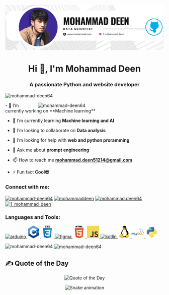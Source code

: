 ![MasterHead](https://github.com/Mohammad-Deen64/Mohammad-Deen64/blob/main/Black%20Simple%20Business%20Youtube%20Banner.png)
<h1 align="center">Hi 👋, I'm Mohammad Deen</h1>
<h3 align="center">A passionate Python and website developer</h3>

<p align="left"> <img src="https://komarev.com/ghpvc/?username=mohammad-deen64&label=Profile%20views&color=0e75b6&style=flat" alt="mohammad-deen64" /> </p>

<img align="right" src="https://i.pinimg.com/originals/a6/70/91/a67091c003173f3cd58801f345392dde.gif" width="400" alt="mohammad-deen64" />
- 🔭 I’m currently working on **Machine learning**

- 🌱 I’m currently learning **Machine learning and AI**

- 👯 I’m looking to collaborate on **Data analysis**

- 🤝 I’m looking for help with **web and python proramming**

- 💬 Ask me about **prompt engineering**

- 📫 How to reach me **mohammad.deen51214@gmail.com**

- ⚡ Fun fact **Cool😎**

<h3 align="left">Connect with me:</h3>
<p align="left">
<a href="https://linkedin.com/in/mohammad-deen64" target="blank"><img align="center" src="https://raw.githubusercontent.com/rahuldkjain/github-profile-readme-generator/master/src/images/icons/Social/linked-in-alt.svg" alt="mohammad-deen64" height="30" width="40" /></a>
<a href="https://kaggle.com/mohammaddeen" target="blank"><img align="center" src="https://raw.githubusercontent.com/rahuldkjain/github-profile-readme-generator/master/src/images/icons/Social/kaggle.svg" alt="mohammaddeen" height="30" width="40" /></a>
<a href="https://fb.com/mohammad.deen64" target="blank"><img align="center" src="https://raw.githubusercontent.com/rahuldkjain/github-profile-readme-generator/master/src/images/icons/Social/facebook.svg" alt="mohammad.deen64" height="30" width="40" /></a>
<a href="https://instagram.com/1_mohammad_deen" target="blank"><img align="center" src="https://raw.githubusercontent.com/rahuldkjain/github-profile-readme-generator/master/src/images/icons/Social/instagram.svg" alt="1_mohammad_deen" height="30" width="40" /></a>
</p>

<h3 align="left">Languages and Tools:</h3>
<p align="left"> <a href="https://www.arduino.cc/" target="_blank" rel="noreferrer"> <img src="https://cdn.worldvectorlogo.com/logos/arduino-1.svg" alt="arduino" width="40" height="40"/> </a> <a href="https://www.w3schools.com/cpp/" target="_blank" rel="noreferrer"> <img src="https://raw.githubusercontent.com/devicons/devicon/master/icons/cplusplus/cplusplus-original.svg" alt="cplusplus" width="40" height="40"/> </a> <a href="https://www.w3schools.com/css/" target="_blank" rel="noreferrer"> <img src="https://raw.githubusercontent.com/devicons/devicon/master/icons/css3/css3-original-wordmark.svg" alt="css3" width="40" height="40"/> </a> <a href="https://www.figma.com/" target="_blank" rel="noreferrer"> <img src="https://www.vectorlogo.zone/logos/figma/figma-icon.svg" alt="figma" width="40" height="40"/> </a> <a href="https://www.w3.org/html/" target="_blank" rel="noreferrer"> <img src="https://raw.githubusercontent.com/devicons/devicon/master/icons/html5/html5-original-wordmark.svg" alt="html5" width="40" height="40"/> </a> <a href="https://developer.mozilla.org/en-US/docs/Web/JavaScript" target="_blank" rel="noreferrer"> <img src="https://raw.githubusercontent.com/devicons/devicon/master/icons/javascript/javascript-original.svg" alt="javascript" width="40" height="40"/> </a> <a href="https://kotlinlang.org" target="_blank" rel="noreferrer"> <img src="https://www.vectorlogo.zone/logos/kotlinlang/kotlinlang-icon.svg" alt="kotlin" width="40" height="40"/> </a> <a href="https://www.linux.org/" target="_blank" rel="noreferrer"> <img src="https://raw.githubusercontent.com/devicons/devicon/master/icons/linux/linux-original.svg" alt="linux" width="40" height="40"/> </a> <a href="https://www.mysql.com/" target="_blank" rel="noreferrer"> <img src="https://raw.githubusercontent.com/devicons/devicon/master/icons/mysql/mysql-original-wordmark.svg" alt="mysql" width="40" height="40"/> </a> <a href="https://www.python.org" target="_blank" rel="noreferrer"> <img src="https://raw.githubusercontent.com/devicons/devicon/master/icons/python/python-original.svg" alt="python" width="40" height="40"/> </a> </p>

<p><img align="left" src="https://github-readme-stats.vercel.app/api/top-langs?username=mohammad-deen64&show_icons=true&locale=en&layout=compact" alt="mohammad-deen64" /></p>

<p>&nbsp;<img align="center" src="https://github-readme-stats.vercel.app/api?username=mohammad-deen64&show_icons=true&locale=en" alt="mohammad-deen64" /></p>


<!-- Snake Game Repo View -->
## ✍️ Quote of the Day

<p align="center">
  <img src="https://quotes-github-readme.vercel.app/api?type=horizontal&theme=white" alt="Quote of the Day" />
</p>
<div align="center">
  <img src="https://profile-readme-generator.com/assets/snake.svg" alt="Snake animation" />
</div>
